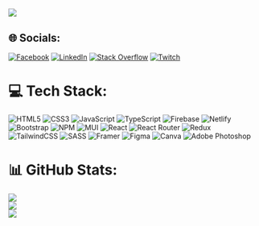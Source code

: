 <h1 align="center> Hi, I'm Anar Asgarli.<br>A junior frontend developer from Azerbaijan</h1>

---
[![](https://visitcount.itsvg.in/api?id=anrsgrl&icon=1&color=3)](https://visitcount.itsvg.in)
## 🌐 Socials:
[![Facebook](https://img.shields.io/badge/Facebook-%231877F2.svg?logo=Facebook&logoColor=white)](https://facebook.com/anar.esgerli.9) [![LinkedIn](https://img.shields.io/badge/LinkedIn-%230077B5.svg?logo=linkedin&logoColor=white)](https://linkedin.com/in/anar-asgarli-0ba4a11b0) [![Stack Overflow](https://img.shields.io/badge/-Stackoverflow-FE7A16?logo=stack-overflow&logoColor=white)](https://stackoverflow.com/users/20816138) [![Twitch](https://img.shields.io/badge/Twitch-%239146FF.svg?logo=Twitch&logoColor=white)](https://twitch.tv/ana7r) 

# 💻 Tech Stack:
![HTML5](https://img.shields.io/badge/html5-%23E34F26.svg?style=flat&logo=html5&logoColor=white) ![CSS3](https://img.shields.io/badge/css3-%231572B6.svg?style=flat&logo=css3&logoColor=white) ![JavaScript](https://img.shields.io/badge/javascript-%23323330.svg?style=flat&logo=javascript&logoColor=%23F7DF1E) ![TypeScript](https://img.shields.io/badge/typescript-%23007ACC.svg?style=flat&logo=typescript&logoColor=white) ![Firebase](https://img.shields.io/badge/firebase-%23039BE5.svg?style=flat&logo=firebase) ![Netlify](https://img.shields.io/badge/netlify-%23000000.svg?style=flat&logo=netlify&logoColor=#00C7B7) ![Bootstrap](https://img.shields.io/badge/bootstrap-%23563D7C.svg?style=flat&logo=bootstrap&logoColor=white) ![NPM](https://img.shields.io/badge/NPM-%23000000.svg?style=flat&logo=npm&logoColor=white) ![MUI](https://img.shields.io/badge/MUI-%230081CB.svg?style=flat&logo=material-ui&logoColor=white) ![React](https://img.shields.io/badge/react-%2320232a.svg?style=flat&logo=react&logoColor=%2361DAFB) ![React Router](https://img.shields.io/badge/React_Router-CA4245?style=flat&logo=react-router&logoColor=white) ![Redux](https://img.shields.io/badge/redux-%23593d88.svg?style=flat&logo=redux&logoColor=white) ![TailwindCSS](https://img.shields.io/badge/tailwindcss-%2338B2AC.svg?style=flat&logo=tailwind-css&logoColor=white) ![SASS](https://img.shields.io/badge/SASS-hotpink.svg?style=flat&logo=SASS&logoColor=white) ![Framer](https://img.shields.io/badge/Framer-black?style=flat&logo=framer&logoColor=blue) 	![Figma](https://img.shields.io/badge/figma-%23F24E1E.svg?style=flat&logo=figma&logoColor=white) ![Canva](https://img.shields.io/badge/Canva-%2300C4CC.svg?style=flat&logo=Canva&logoColor=white) ![Adobe Photoshop](https://img.shields.io/badge/adobephotoshop-%2331A8FF.svg?style=flat&logo=adobephotoshop&logoColor=white)
# 📊 GitHub Stats:
![](https://github-readme-stats.vercel.app/api?username=anrsgrl&theme=dark&hide_border=false&include_all_commits=false&count_private=false)<br/>
![](https://github-readme-streak-stats.herokuapp.com/?user=anrsgrl&theme=dark&hide_border=false)<br/>
![](https://github-readme-stats.vercel.app/api/top-langs/?username=anrsgrl&theme=dark&hide_border=false&include_all_commits=false&count_private=false&layout=compact)

